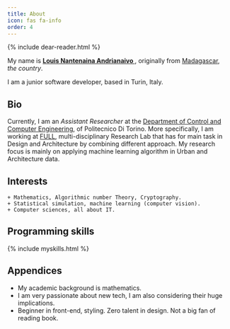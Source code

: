 ```yaml
---
title: About
icon: fas fa-info
order: 4
---
```



{% include dear-reader.html %}


My name is [<strong> Louis Nantenaina Andrianaivo </strong>](https://github.com/rapoma), originally from [Madagascar](https://en.wikipedia.org/wiki/Madagascar), *the country*. 

I am a junior software developer, based in Turin, Italy.

## Bio

Currently, I am an *Assistant Researcher* at the [Department of Control and Computer Engineering](https://www.dauin.polito.it/), of Politecnico Di Torino. More specifically, I am working at [FULL](https://full.polito.it/), multi-disciplinary Research Lab that has for main task in Design and Architecture by combining different approach. My research focus is mainly on applying machine learning algorithm in Urban and Architecture data. 

## Interests

    + Mathematics, Algorithmic number Theory, Cryptography.
    + Statistical simulation, machine learning (computer vision).
    + Computer sciences, all about IT.

## Programming skills

{% include myskills.html %}

## Appendices

+ My academic background is mathematics. 
+ I am very passionate about new tech, I am also considering their huge implications.
+ Beginner in front-end, styling. Zero talent in design. Not a big fan of reading book.

 
    






